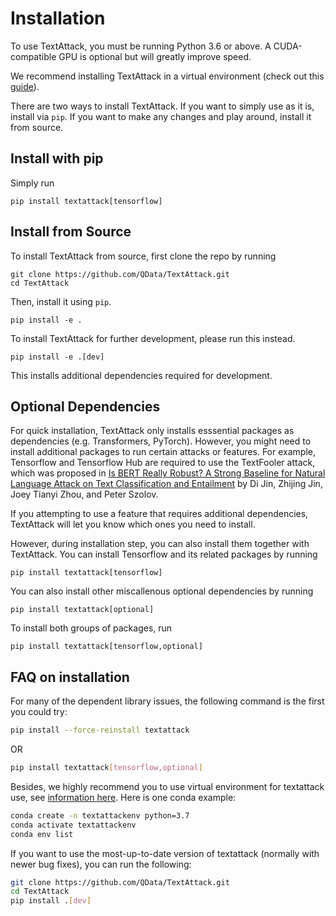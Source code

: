 Installation
==============

To use TextAttack, you must be running Python 3.6 or above. A CUDA-compatible GPU is optional but will greatly improve speed. 

We recommend installing TextAttack in a virtual environment (check out this [guide](https://packaging.python.org/guides/installing-using-pip-and-virtual-environments/)).

There are two ways to install TextAttack. If you want to simply use as it is, install via `pip`. If you want to make any changes and play around, install it from source.

## Install with pip
Simply run

    pip install textattack[tensorflow]

## Install from Source
To install TextAttack from source, first clone the repo by running

    git clone https://github.com/QData/TextAttack.git
    cd TextAttack

Then, install it using `pip`.

    pip install -e . 

To install TextAttack for further development, please run this instead.

    pip install -e .[dev]

This installs additional dependencies required for development.


## Optional Dependencies
For quick installation, TextAttack only installs esssential packages as dependencies (e.g. Transformers, PyTorch). However, you might need to install additional packages to run certain attacks or features.
For example, Tensorflow and Tensorflow Hub are required to use the TextFooler attack, which was proposed in [Is BERT Really Robust? A Strong Baseline for Natural Language Attack on Text Classification and Entailment](https://arxiv.org/abs/1907.11932) by Di Jin, Zhijing Jin, Joey Tianyi Zhou, and Peter Szolov.

If you attempting to use a feature that requires additional dependencies, TextAttack will let you know which ones you need to install.

However, during installation step, you can also install them together with TextAttack.
You can install Tensorflow and its related packages by running

    pip install textattack[tensorflow]

You can also install other miscallenous optional dependencies by running

    pip install textattack[optional]

To install both groups of packages, run

    pip install textattack[tensorflow,optional]



## FAQ on installation

For many of the dependent library issues, the following command is the first you could try: 
```bash
pip install --force-reinstall textattack
```

OR 
```bash
pip install textattack[tensorflow,optional]
```


Besides, we highly recommend you to use virtual environment for textattack use, 
see [information here](https://conda.io/projects/conda/en/latest/user-guide/tasks/manage-environments.html#removing-an-environment). Here is one conda example: 

```bash
conda create -n textattackenv python=3.7
conda activate textattackenv
conda env list
```

If you want to use the most-up-to-date version of textattack (normally with newer bug fixes), you can run the following: 
```bash
git clone https://github.com/QData/TextAttack.git
cd TextAttack
pip install .[dev]
```